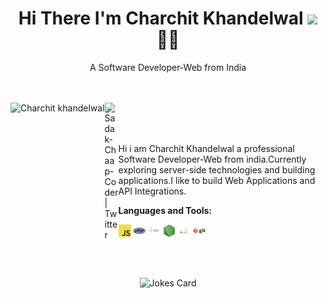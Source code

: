 <h1 align="center"> Hi There I'm Charchit Khandelwal <img src="https://media.giphy.com/media/hvRJCLFzcasrR4ia7z/giphy.gif" width="25px"> 👨‍💻</h1>
<p align="center"> A Software Developer-Web from India </p>
<br/><br/>


<a href="linkedin.com/in/charchit-khandelwal-6ab7aa108">
  <img align="left" alt="Charchit khandelwal" src="https://img.shields.io/badge/linkedin-%230077B5.svg?&style=for-the-badge&logo=linkedin&logoColor=white" />
</a>
<a href="https://twitter.com/charchit44">
  <img align="left" alt="Sadak-Chaap-Coder | Twitter" width="22px" src="https://raw.githubusercontent.com/peterthehan/peterthehan/master/assets/twitter.svg" />
</a>
<br/><br/><br>

<p>Hi i am Charchit Khandelwal a professional Software Developer-Web from india.Currently exploring server-side technologies and building applications.I like to build Web Applications and API Integrations.<p>

**Languages and Tools:**  

<code><img height="20" src="https://raw.githubusercontent.com/github/explore/80688e429a7d4ef2fca1e82350fe8e3517d3494d/topics/javascript/javascript.png"></code>
<code><img height="20" src="https://raw.githubusercontent.com/github/explore/80688e429a7d4ef2fca1e82350fe8e3517d3494d/topics/php/php.png"></code>
<code><img height="20" src="https://raw.githubusercontent.com/github/explore/80688e429a7d4ef2fca1e82350fe8e3517d3494d/topics/java/java.png"></code>
<code><img height="20" src="https://raw.githubusercontent.com/github/explore/80688e429a7d4ef2fca1e82350fe8e3517d3494d/topics/nodejs/nodejs.png"></code>
<code><img height="20" src="https://raw.githubusercontent.com/github/explore/80688e429a7d4ef2fca1e82350fe8e3517d3494d/topics/mysql/mysql.png"></code>
<code><img height="20" src="https://raw.githubusercontent.com/github/explore/80688e429a7d4ef2fca1e82350fe8e3517d3494d/topics/git/git.png"></code>

<br><br>
<!-- HTML -->
<p align="center"><img src="https://readme-jokes.vercel.app/api?theme=solarized-dark" alt="Jokes Card" /></p>

